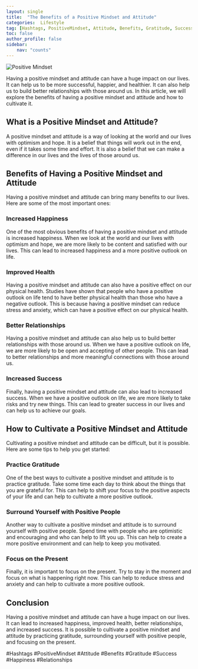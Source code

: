 ```yaml
---
layout: single
title:  "The Benefits of a Positive Mindset and Attitude"
categories:  Lifestyle
tag: [Hashtags, PositiveMindset, Attitude, Benefits, Gratitude, Success, Happiness, Relationships, ]
toc: false
author_profile: false
sidebar:
    nav: "counts"
---
```

    
![Positive Mindset](https://images.pexels.com/photos/373076/pexels-photo-373076.jpeg?auto=compress&cs=tinysrgb&dpr=2&h=650&w=940)

Having a positive mindset and attitude can have a huge impact on our lives. It can help us to be more successful, happier, and healthier. It can also help us to build better relationships with those around us. In this article, we will explore the benefits of having a positive mindset and attitude and how to cultivate it.

## What is a Positive Mindset and Attitude?

A positive mindset and attitude is a way of looking at the world and our lives with optimism and hope. It is a belief that things will work out in the end, even if it takes some time and effort. It is also a belief that we can make a difference in our lives and the lives of those around us.

## Benefits of Having a Positive Mindset and Attitude

Having a positive mindset and attitude can bring many benefits to our lives. Here are some of the most important ones:

### Increased Happiness

One of the most obvious benefits of having a positive mindset and attitude is increased happiness. When we look at the world and our lives with optimism and hope, we are more likely to be content and satisfied with our lives. This can lead to increased happiness and a more positive outlook on life.

### Improved Health

Having a positive mindset and attitude can also have a positive effect on our physical health. Studies have shown that people who have a positive outlook on life tend to have better physical health than those who have a negative outlook. This is because having a positive mindset can reduce stress and anxiety, which can have a positive effect on our physical health.

### Better Relationships

Having a positive mindset and attitude can also help us to build better relationships with those around us. When we have a positive outlook on life, we are more likely to be open and accepting of other people. This can lead to better relationships and more meaningful connections with those around us.

### Increased Success

Finally, having a positive mindset and attitude can also lead to increased success. When we have a positive outlook on life, we are more likely to take risks and try new things. This can lead to greater success in our lives and can help us to achieve our goals.

## How to Cultivate a Positive Mindset and Attitude

Cultivating a positive mindset and attitude can be difficult, but it is possible. Here are some tips to help you get started:

### Practice Gratitude

One of the best ways to cultivate a positive mindset and attitude is to practice gratitude. Take some time each day to think about the things that you are grateful for. This can help to shift your focus to the positive aspects of your life and can help to cultivate a more positive outlook.

### Surround Yourself with Positive People

Another way to cultivate a positive mindset and attitude is to surround yourself with positive people. Spend time with people who are optimistic and encouraging and who can help to lift you up. This can help to create a more positive environment and can help to keep you motivated.

### Focus on the Present

Finally, it is important to focus on the present. Try to stay in the moment and focus on what is happening right now. This can help to reduce stress and anxiety and can help to cultivate a more positive outlook.

## Conclusion

Having a positive mindset and attitude can have a huge impact on our lives. It can lead to increased happiness, improved health, better relationships, and increased success. It is possible to cultivate a positive mindset and attitude by practicing gratitude, surrounding yourself with positive people, and focusing on the present. 

#Hashtags
#PositiveMindset #Attitude #Benefits #Gratitude #Success #Happiness #Relationships